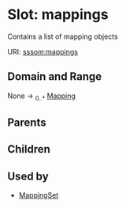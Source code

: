 
# Slot: mappings


Contains a list of mapping objects

URI: [sssom:mappings](https://w3id.org/sssom/mappings)


## Domain and Range

None &#8594;  <sub>0..\*</sub> [Mapping](Mapping.md)

## Parents


## Children


## Used by

 * [MappingSet](MappingSet.md)
